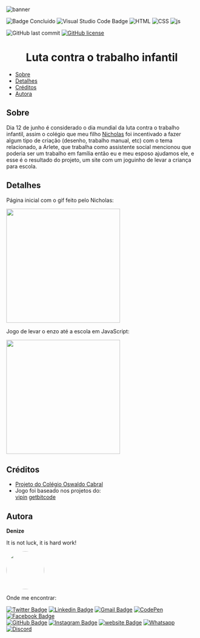 ![banner](https://user-images.githubusercontent.com/46844031/173942739-e9fde8bf-0e47-4274-9d67-0af3a2c05c3e.png)

![Badge Concluido](http://img.shields.io/static/v1?label=STATUS&message=CONCLUIDO&color=red&style=for-the-badge)  ![Visual Studio Code Badge](https://img.shields.io/badge/Visual_Studio_Code-0078D4?style=for-the-badge&logo=visual%20studio%20code&logoColor=white)  ![HTML](https://img.shields.io/badge/HTML5-E34F26?style=for-the-badge&logo=html5&logoColor=white) ![CSS](https://img.shields.io/badge/CSS3-1572B6?style=for-the-badge&logo=css3&logoColor=white)  ![js](https://img.shields.io/badge/JavaScript-F7DF1E?style=for-the-badge&logo=javascript&logoColor=black)


![GitHub last commit](https://img.shields.io/github/last-commit/DeBaFig/site-nick-projeto) [![GitHub license](https://img.shields.io/github/license/DeBaFig/site-nick-projeto)](https://github.com/DeBaFig/site-nick-projeto/blob/main/LICENSE) 

<h1 align="center">Luta contra o trabalho infantil</h1>

<!--ts-->
   * [Sobre](#sobre)
   * [Detalhes](#detalhes)
   * [Créditos](#créditos)
   * [Autora](#autora)
<!--te-->


## Sobre  

Dia 12 de junho é considerado o dia mundial da luta contra o trabalho infantil, assim o colégio que meu filho [Nicholas](https://www.youtube.com/channel/UCoW6qTmHO5rUiHuvJ192ylQ) foi incentivado a fazer algum tipo de criação (desenho, trabalho manual, etc) com o tema relacionado, a Arlete, que trabalha como assistente social mencionou que poderia ser um trabalho em família então eu e meu esposo ajudamos ele, e esse é o resultado do projeto, um site com um joguinho de levar a criança para escola.


## Detalhes

Página inicial com o gif feito pelo Nicholas:  

<img src="https://user-images.githubusercontent.com/46844031/173963221-dacf1ea7-bfb7-4bab-bdad-afe141e25fef.png" height="300"/>

Jogo de levar o enzo até a escola em JavaScript:  

<img src="https://user-images.githubusercontent.com/46844031/173963276-1ecf27b3-bfd9-415e-85bb-64030bf631d2.png" height="300"/>


## Créditos

 - [Projeto do Colégio Oswaldo Cabral](https://www.editoraamigos.com.br/dizer-nao-ao-trabalho-infantil)  
 - Jogo foi baseado nos projetos do:  
    [vipin](https://twitter.com/personalvipin?t=72jjtJZgCBp9jFqgB0CFzQ&s=09)
    [getbitcode](https://instagram.com/getbitcode?utm_medium=copy_link) 


## Autora

**Denize**

It is not luck, it is hard work!

<img style="border-radius: 50%;" src="https://user-images.githubusercontent.com/46844031/163518939-915f6e15-200a-4e9c-9f54-9bee6beec89b.jpg" width="100px;" alt=""/>

Onde me encontrar:

[![Twitter Badge](https://img.shields.io/badge/Twitter-1DA1F2?style=for-the-badge&logo=twitter&logoColor=white)](https://twitter.com/Dbassi91)  [![Linkedin Badge](https://img.shields.io/badge/LinkedIn-0077B5?style=for-the-badge&logo=linkedin&logoColor=white)](https://www.linkedin.com/in/dbfigueiredo/)   [![Gmail Badge](	https://img.shields.io/badge/Gmail-D14836?style=for-the-badge&logo=gmail&logoColor=white)](mailto:denize.f.bassi@gmail.com)   [![CodePen](https://img.shields.io/badge/Codepen-000000?style=for-the-badge&logo=codepen&logoColor=white)](https://codepen.io/debafig)   [![Facebook Badge](https://img.shields.io/badge/Facebook-1877F2?style=for-the-badge&logo=facebook&logoColor=white)](https://www.facebook.com/d.bassi91/)  
[![GitHub Badge](https://img.shields.io/badge/GitHub-100000?style=for-the-badge&logo=github&logoColor=white)](https://github.com/DeBaFig)   [![Instagram Badge](https://img.shields.io/badge/Instagram-E4405F?style=for-the-badge&logo=instagram&logoColor=white)](https://www.instagram.com/bassidenize/)   [![website Badge](https://img.shields.io/badge/website-000000?style=for-the-badge&logo=About.me&logoColor=white)](https://debafig.github.io/me/)   [![Whatsapp](https://img.shields.io/badge/WhatsApp-25D366?style=for-the-badge&logo=whatsapp&logoColor=white)](https://whatsa.me/5547988184372)  [![Discord](https://img.shields.io/badge/DeBaFig%235875-%237289DA.svg?style=for-the-badge&logo=discord&logoColor=white)](https://discordapp.com/users/DeBaFig#5875)  
